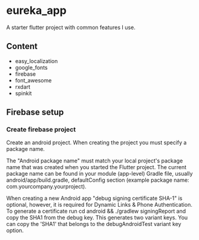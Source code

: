 # eureka_app

A starter flutter project with common features I use.

## Content

  - easy_localization
  - google_fonts
  - firebase
  - font_awesome
  - rxdart
  - spinkit

## Firebase setup

### Create firebase project

Create an android project. When creating the project you must specify a package name.

The "Android package name" must match your local project's package name that was created when you started the Flutter project. The current package name can be found in your module (app-level) Gradle file, usually android/app/build.gradle, defaultConfig section (example package name: com.yourcompany.yourproject).

When creating a new Android app "debug signing certificate SHA-1" is optional, however, it is required for Dynamic Links & Phone Authentication. To generate a certificate run cd android && ./gradlew signingReport and copy the SHA1 from the debug key. This generates two variant keys. You can copy the 'SHA1' that belongs to the debugAndroidTest variant key option.